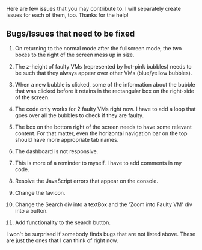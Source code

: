 Here are few issues that you may contribute to. I will separately create issues for each of them, too. Thanks for the help!

Bugs/Issues that need to be fixed
----------------------------------

1. On returning to the normal mode after the fullscreen mode, the two boxes to the right of the screen mess up in size.

2. The z-height of faulty VMs (represented by hot-pink bubbles) needs to be such that they always appear over other VMs (blue/yellow bubbles).   

3. When a new bubble is clicked, some of the information about the bubble that was clicked before it retains in the rectangular box on the right-side of the screen.

4. The code only works for 2 faulty VMs right now. I have to add a loop that goes over all the bubbles to check if they are faulty.

5. The box on the bottom right of the screen needs to have some relevant content. For that matter, even the horizontal navigation bar on the top should have more appropriate tab names.

6. The dashboard is not responsive.

7. This is more of a reminder to myself. I have to add comments in my code.

8. Resolve the JavaScript errors that appear on the console.

9. Change the favicon.

10. Change the Search div into a textBox and the 'Zoom into Faulty VM' div into a button.

11. Add functionality to the search button.

I won't be surprised if somebody finds bugs that are not listed above. These are just the ones that I can think of right now. 
